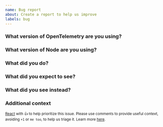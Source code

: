 ```yaml
---
name: Bug report
about: Create a report to help us improve
labels: bug
---
```


<!-- 
Please answer these questions before submitting a bug report.
-->

### What version of OpenTelemetry are you using?


### What version of Node are you using?


### What did you do?
<!-- 
If possible, provide a recipe for reproducing the error.
-->


### What did you expect to see?


### What did you see instead?


### Additional context
<!-- 
Add any other context about the problem here.
-->


<sub>[React](https://github.blog/news-insights/product-news/add-reactions-to-pull-requests-issues-and-comments/) with 👍 to help prioritize this issue. Please use comments to provide useful context, avoiding `+1` or `me too`, to help us triage it. Learn more [here](https://opentelemetry.io/community/end-user/issue-participation/).</sub>
